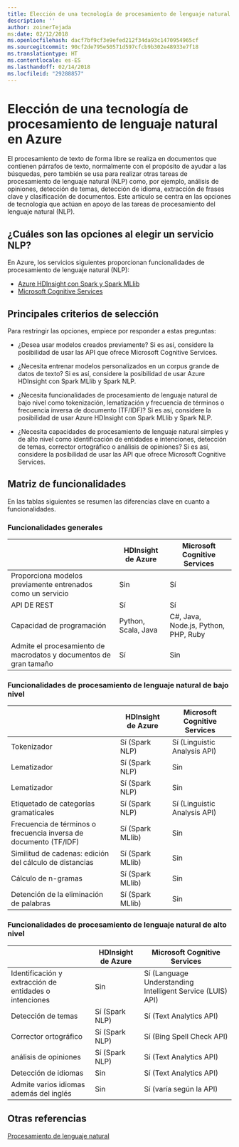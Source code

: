```yaml
---
title: Elección de una tecnología de procesamiento de lenguaje natural
description: ''
author: zoinerTejada
ms:date: 02/12/2018
ms.openlocfilehash: dacf7bf9cf3e9efed212f34da93c1470954965cf
ms.sourcegitcommit: 90cf2de795e50571d597cfcb9b302e48933e7f18
ms.translationtype: HT
ms.contentlocale: es-ES
ms.lasthandoff: 02/14/2018
ms.locfileid: "29288857"
---
```

# <a name="choosing-a-natural-language-processing-technology-in-azure"></a>Elección de una tecnología de procesamiento de lenguaje natural en Azure

El procesamiento de texto de forma libre se realiza en documentos que contienen párrafos de texto, normalmente con el propósito de ayudar a las búsquedas, pero también se usa para realizar otras tareas de procesamiento de lenguaje natural (NLP) como, por ejemplo, análisis de opiniones, detección de temas, detección de idioma, extracción de frases clave y clasificación de documentos. Este artículo se centra en las opciones de tecnología que actúan en apoyo de las tareas de procesamiento del lenguaje natural (NLP).

## <a name="what-are-your-options-when-choosing-an-nlp-service"></a>¿Cuáles son las opciones al elegir un servicio NLP?

En Azure, los servicios siguientes proporcionan funcionalidades de procesamiento de lenguaje natural (NLP):

- [Azure HDInsight con Spark y Spark MLlib](/azure/hdinsight/spark/apache-spark-overview)
- [Microsoft Cognitive Services](/azure/#pivot=products&panel=cognitive)

## <a name="key-selection-criteria"></a>Principales criterios de selección

Para restringir las opciones, empiece por responder a estas preguntas:

- ¿Desea usar modelos creados previamente? Si es así, considere la posibilidad de usar las API que ofrece Microsoft Cognitive Services.

- ¿Necesita entrenar modelos personalizados en un corpus grande de datos de texto? Si es así, considere la posibilidad de usar Azure HDInsight con Spark MLlib y Spark NLP.

- ¿Necesita funcionalidades de procesamiento de lenguaje natural de bajo nivel como tokenización, lematización y frecuencia de términos o frecuencia inversa de documento (TF/IDF)? Si es así, considere la posibilidad de usar Azure HDInsight con Spark MLlib y Spark NLP.

- ¿Necesita capacidades de procesamiento de lenguaje natural simples y de alto nivel como identificación de entidades e intenciones, detección de temas, corrector ortográfico o análisis de opiniones? Si es así, considere la posibilidad de usar las API que ofrece Microsoft Cognitive Services.

## <a name="capability-matrix"></a>Matriz de funcionalidades

En las tablas siguientes se resumen las diferencias clave en cuanto a funcionalidades.  

### <a name="general-capabilities"></a>Funcionalidades generales

| | HDInsight de Azure | Microsoft Cognitive Services |
| --- | --- | --- |
| Proporciona modelos previamente entrenados como un servicio | Sin  | Sí |
| API DE REST | Sí | Sí |
| Capacidad de programación | Python, Scala, Java | C#, Java, Node.js, Python, PHP, Ruby |
| Admite el procesamiento de macrodatos y documentos de gran tamaño | Sí | Sin  |

### <a name="low-level-natural-language-processing-capabilities"></a>Funcionalidades de procesamiento de lenguaje natural de bajo nivel

| | HDInsight de Azure | Microsoft Cognitive Services |  
| --- | --- | --- | 
| Tokenizador | Sí (Spark NLP) | Sí (Linguistic Analysis API) |
| Lematizador | Sí (Spark NLP) | Sin  |
| Lematizador | Sí (Spark NLP) | Sin  |
| Etiquetado de categorías gramaticales | Sí (Spark NLP) | Sí (Linguistic Analysis API) |
| Frecuencia de términos o frecuencia inversa de documento (TF/IDF) | Sí (Spark MLlib) | Sin  |
| Similitud de cadenas: edición del cálculo de distancias | Sí (Spark MLlib) | Sin  |
| Cálculo de n-gramas | Sí (Spark MLlib) | Sin  |
| Detención de la eliminación de palabras | Sí (Spark MLlib) | Sin  |

### <a name="high-level-natural-language-processing-capabilities"></a>Funcionalidades de procesamiento de lenguaje natural de alto nivel

| | HDInsight de Azure | Microsoft Cognitive Services |
| --- | --- | --- | 
| Identificación y extracción de entidades o intenciones | Sin  | Sí (Language Understanding Intelligent Service (LUIS) API) |    
| Detección de temas | Sí (Spark NLP) | Sí (Text Analytics API) |
| Corrector ortográfico | Sí (Spark NLP) | Sí (Bing Spell Check API) |
| análisis de opiniones | Sí (Spark NLP) | Sí (Text Analytics API) |
| Detección de idiomas | Sin  | Sí (Text Analytics API) |
| Admite varios idiomas además del inglés | Sin  | Sí (varía según la API) |

## <a name="see-also"></a>Otras referencias

[Procesamiento de lenguaje natural](../scenarios/natural-language-processing.md)